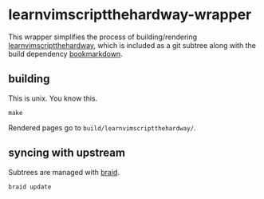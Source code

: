 # learnvimscriptthehardway-wrapper

This wrapper simplifies the process of building/rendering [learnvimscriptthehardway](https://github.com/sjl/learnvimscriptthehardway), which is included as a git subtree along with the build dependency [bookmarkdown](https://github.com/sjl/bookmarkdown).

## building
This is unix. You know this.
```shell
make
````
Rendered pages go to `build/learnvimscriptthehardway/`.

## syncing with upstream
Subtrees are managed with [braid](https://github.com/cristibalan/braid).

```shell
braid update
```

